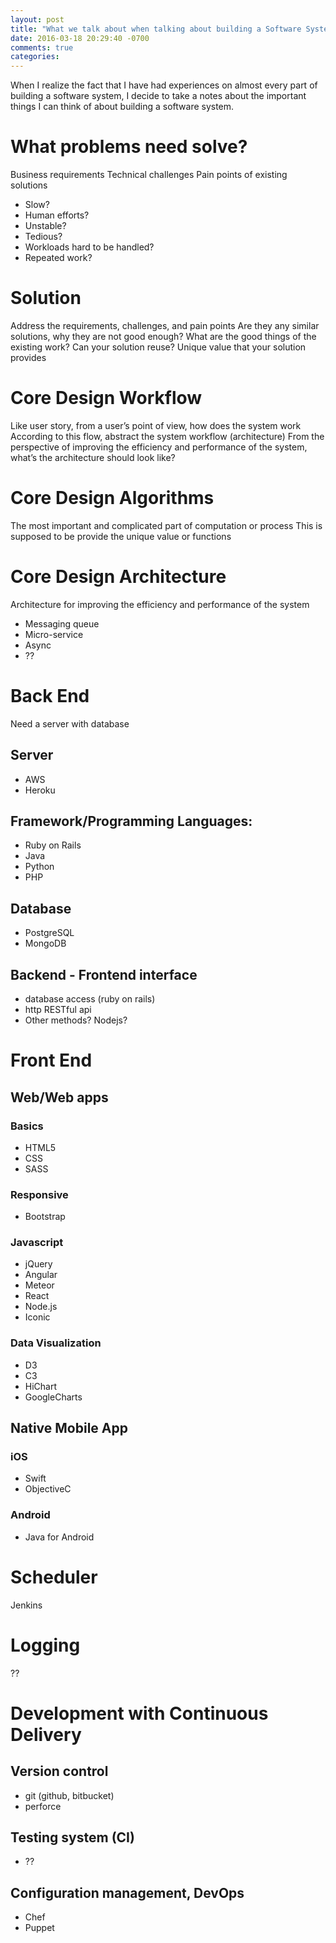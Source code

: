 ```yaml
---
layout: post
title: "What we talk about when talking about building a Software System"
date: 2016-03-18 20:29:40 -0700
comments: true
categories: 
---
```


When I realize the fact that I have had experiences on almost every part of building a software system, I decide to take a notes about the important things I can think of about building a software system.

# What problems need solve?
Business requirements
Technical challenges
Pain points of existing solutions

- Slow?
- Human efforts?
- Unstable?
- Tedious?
- Workloads hard to be handled?
- Repeated work?

# Solution
Address the requirements, challenges, and pain points
Are they any similar solutions, why they are not good enough?
What are the good things of the existing work? Can your solution reuse?
Unique value that your solution provides

# Core Design Workflow
Like user story, from a user’s point of view, how does the system work
According to this flow, abstract the system workflow (architecture)
From the perspective of improving the efficiency and performance of the system, what’s the architecture should look like?

# Core Design Algorithms
The most important and complicated part of computation or process
This is supposed to be provide the unique value or functions

# Core Design Architecture
Architecture for improving the efficiency and performance of the system

- Messaging queue
- Micro-service
- Async
- ??

# Back End
Need a server with database

## Server

- AWS
- Heroku

## Framework/Programming Languages:

- Ruby on Rails
- Java
- Python
- PHP

## Database

- PostgreSQL
- MongoDB

## Backend - Frontend interface

- database access (ruby on rails)
- http RESTful api
- Other methods? Nodejs?

# Front End
## Web/Web apps

### Basics

- HTML5
- CSS
- SASS

### Responsive

- Bootstrap

### Javascript

- jQuery
- Angular
- Meteor
- React
- Node.js
- Iconic

### Data Visualization

- D3
- C3
- HiChart
- GoogleCharts

## Native Mobile App
### iOS

- Swift
- ObjectiveC

### Android

- Java for Android

# Scheduler
Jenkins

# Logging
??

# Development with Continuous Delivery

## Version control

- git (github, bitbucket)
- perforce

## Testing system (CI)

- ??

## Configuration management, DevOps

- Chef
- Puppet

